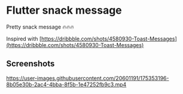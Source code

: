 # Flutter snack message

Pretty snack message 🔥🔥🔥

Inspired with [https://dribbble.com/shots/4580930-Toast-Messages](https://dribbble.com/shots/4580930-Toast-Messages)

## Screenshots

https://user-images.githubusercontent.com/20601191/175353196-8b05e30b-2ac4-4bba-8f5b-1e47252fb9c3.mp4
